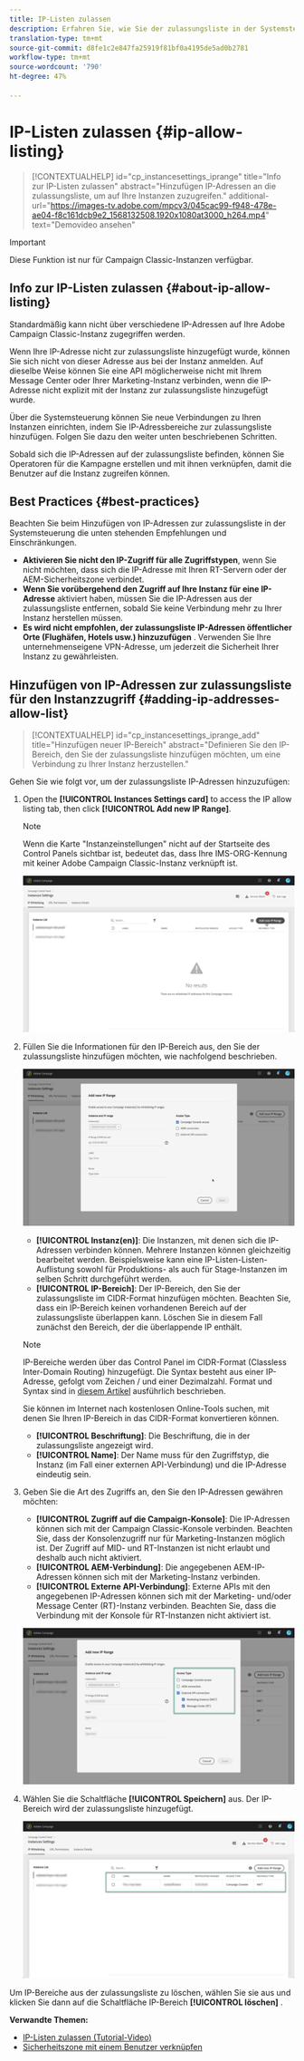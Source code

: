 ```yaml
---
title: IP-Listen zulassen
description: Erfahren Sie, wie Sie der zulassungsliste in der Systemsteuerung IP-Adressen hinzufügen, z. B. den Zugriff auf die Systemsteuerung.
translation-type: tm+mt
source-git-commit: d8fe1c2e847fa25919f81bf0a4195de5ad0b2781
workflow-type: tm+mt
source-wordcount: '790'
ht-degree: 47%

---
```



# IP-Listen zulassen {#ip-allow-listing}

>[!CONTEXTUALHELP]
>id="cp_instancesettings_iprange"
>title="Info zur IP-Listen zulassen"
>abstract="Hinzufügen IP-Adressen an die zulassungsliste, um auf Ihre Instanzen zuzugreifen."
>additional-url="https://images-tv.adobe.com/mpcv3/045cac99-f948-478e-ae04-f8c161dcb9e2_1568132508.1920x1080at3000_h264.mp4" text="Demovideo ansehen"

>[!IMPORTANT]
>
>Diese Funktion ist nur für Campaign Classic-Instanzen verfügbar.

## Info zur IP-Listen zulassen {#about-ip-allow-listing}

Standardmäßig kann nicht über verschiedene IP-Adressen auf Ihre Adobe Campaign Classic-Instanz zugegriffen werden.

Wenn Ihre IP-Adresse nicht zur zulassungsliste hinzugefügt wurde, können Sie sich nicht von dieser Adresse aus bei der Instanz anmelden. Auf dieselbe Weise können Sie eine API möglicherweise nicht mit Ihrem Message Center oder Ihrer Marketing-Instanz verbinden, wenn die IP-Adresse nicht explizit mit der Instanz zur zulassungsliste hinzugefügt wurde.

Über die Systemsteuerung können Sie neue Verbindungen zu Ihren Instanzen einrichten, indem Sie IP-Adressbereiche zur zulassungsliste hinzufügen. Folgen Sie dazu den weiter unten beschriebenen Schritten.

Sobald sich die IP-Adressen auf der zulassungsliste befinden, können Sie Operatoren für die Kampagne erstellen und mit ihnen verknüpfen, damit die Benutzer auf die Instanz zugreifen können.

## Best Practices {#best-practices}

Beachten Sie beim Hinzufügen von IP-Adressen zur zulassungsliste in der Systemsteuerung die unten stehenden Empfehlungen und Einschränkungen.

* **Aktivieren Sie nicht den IP-Zugriff für alle Zugriffstypen**, wenn Sie nicht möchten, dass sich die IP-Adresse mit Ihren RT-Servern oder der AEM-Sicherheitszone verbindet.
* **Wenn Sie vorübergehend den Zugriff auf Ihre Instanz für eine IP-Adresse** aktiviert haben, müssen Sie die IP-Adressen aus der zulassungsliste entfernen, sobald Sie keine Verbindung mehr zu Ihrer Instanz herstellen müssen.
* **Es wird nicht empfohlen, der zulassungsliste IP-Adressen öffentlicher Orte (Flughäfen, Hotels usw.) hinzuzufügen** . Verwenden Sie Ihre unternehmenseigene VPN-Adresse, um jederzeit die Sicherheit Ihrer Instanz zu gewährleisten.

## Hinzufügen von IP-Adressen zur zulassungsliste für den Instanzzugriff {#adding-ip-addresses-allow-list}

>[!CONTEXTUALHELP]
>id="cp_instancesettings_iprange_add"
>title="Hinzufügen neuer IP-Bereich"
>abstract="Definieren Sie den IP-Bereich, den Sie der zulassungsliste hinzufügen möchten, um eine Verbindung zu Ihrer Instanz herzustellen."

Gehen Sie wie folgt vor, um der zulassungsliste IP-Adressen hinzuzufügen:

1. Open the **[!UICONTROL Instances Settings card]** to access the IP allow listing tab, then click **[!UICONTROL Add new IP Range]**.

   >[!NOTE]
   >
   >Wenn die Karte &quot;Instanzeinstellungen&quot; nicht auf der Startseite des Control Panels sichtbar ist, bedeutet das, dass Ihre IMS-ORG-Kennung mit keiner Adobe Campaign Classic-Instanz verknüpft ist.

   ![](assets/ip_whitelist_list1.png)

1. Füllen Sie die Informationen für den IP-Bereich aus, den Sie der zulassungsliste hinzufügen möchten, wie nachfolgend beschrieben.

   ![](assets/ip_whitelist_add1.png)

   * **[!UICONTROL Instanz(en)]**: Die Instanzen, mit denen sich die IP-Adressen verbinden können. Mehrere Instanzen können gleichzeitig bearbeitet werden. Beispielsweise kann eine IP-Listen-Listen-Auflistung sowohl für Produktions- als auch für Stage-Instanzen im selben Schritt durchgeführt werden.
   * **[!UICONTROL IP-Bereich]**: Der IP-Bereich, den Sie der zulassungsliste im CIDR-Format hinzufügen möchten. Beachten Sie, dass ein IP-Bereich keinen vorhandenen Bereich auf der zulassungsliste überlappen kann. Löschen Sie in diesem Fall zunächst den Bereich, der die überlappende IP enthält.

   >[!NOTE]
   >
   >IP-Bereiche werden über das Control Panel im CIDR-Format (Classless Inter-Domain Routing) hinzugefügt. Die Syntax besteht aus einer IP-Adresse, gefolgt vom Zeichen / und einer Dezimalzahl. Format und Syntax sind in [diesem Artikel](https://whatismyipaddress.com/cidr) ausführlich beschrieben.
   >
   >Sie können im Internet nach kostenlosen Online-Tools suchen, mit denen Sie Ihren IP-Bereich in das CIDR-Format konvertieren können.

   * **[!UICONTROL Beschriftung]**: Die Beschriftung, die in der zulassungsliste angezeigt wird.
   * **[!UICONTROL Name]**: Der Name muss für den Zugriffstyp, die Instanz (im Fall einer externen API-Verbindung) und die IP-Adresse eindeutig sein.


1. Geben Sie die Art des Zugriffs an, den Sie den IP-Adressen gewähren möchten:

   * **[!UICONTROL Zugriff auf die Campaign-Konsole]**: Die IP-Adressen können sich mit der Campaign Classic-Konsole verbinden. Beachten Sie, dass der Konsolenzugriff nur für Marketing-Instanzen möglich ist. Der Zugriff auf MID- und RT-Instanzen ist nicht erlaubt und deshalb auch nicht aktiviert.
   * **[!UICONTROL AEM-Verbindung]**: Die angegebenen AEM-IP-Adressen können sich mit der Marketing-Instanz verbinden.
   * **[!UICONTROL Externe API-Verbindung]**: Externe APIs mit den angegebenen IP-Adressen können sich mit der Marketing- und/oder Message Center (RT)-Instanz verbinden. Beachten Sie, dass die Verbindung mit der Konsole für RT-Instanzen nicht aktiviert ist.

   ![](assets/ip_whitelist_acesstype.png)

1. Wählen Sie die Schaltfläche **[!UICONTROL Speichern]** aus. Der IP-Bereich wird der zulassungsliste hinzugefügt.

   ![](assets/ip_whitelist_added.png)

Um IP-Bereiche aus der zulassungsliste zu löschen, wählen Sie sie aus und klicken Sie dann auf die Schaltfläche IP-Bereich **[!UICONTROL löschen]** .

**Verwandte Themen:**
* [IP-Listen zulassen (Tutorial-Video)](https://docs.adobe.com/content/help/en/campaign-learn/campaign-classic-tutorials/administrating/control-panel-acc/ip-allow-listing.html)
* [Sicherheitszone mit einem Benutzer verknüpfen](https://docs.campaign.adobe.com/doc/AC/en/INS_Additional_configurations_Configuring_Campaign_server.html#Linking_a_security_zone_to_an_operator)
